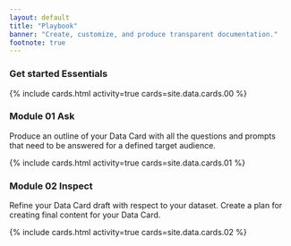 ```yaml
---
layout: default
title: "Playbook"
banner: "Create, customize, and produce transparent documentation."
footnote: true
---
```


<h3 class="overall">
  <span>Get started</span>
  Essentials
</h3>

{% include cards.html activity=true cards=site.data.cards.00 %}


<h3 class="ask">
  <span>Module</span>
  01 Ask
</h3>

Produce an outline of your Data Card with all the questions and prompts that
need to be answered for a defined target audience.

{% include cards.html activity=true cards=site.data.cards.01 %}


<h3 class="inspect">
  <span>Module</span>
  02 Inspect
</h3>

Refine your Data Card draft with respect to your dataset.
Create a plan for creating final content for your Data Card.

{% include cards.html activity=true cards=site.data.cards.02 %}
